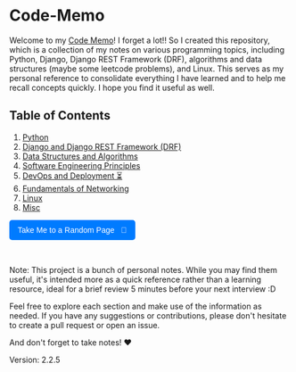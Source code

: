 # Code-Memo

Welcome to my [Code Memo](https://mouhamaddev.github.io/Code-Memo/)! I forget a lot!! So I created this repository, which is a collection of my notes on various programming topics, including Python, Django, Django REST Framework (DRF), algorithms and data structures (maybe some leetcode problems), and Linux. This serves as my personal reference to consolidate everything I have learned and to help me recall concepts quickly. I hope you find it useful as well.

## Table of Contents

1. [Python](/python.md)
2. [Django and Django REST Framework (DRF)](/django.md)
3. [Data Structures and Algorithms](/dsa.md)
4. [Software Engineering Principles](/sep.md)
5. [DevOps and Deployment ⏳](/devops.md)
6. [Fundamentals of Networking](/networking.md)
7. [Linux](/linux.md)
8. [Misc](/misc.md)
   <br>

<p>
  <a href="#" onclick="randomPage();" style="text-decoration:none;">
    <button style="padding:10px 15px; font-size:14px; color:white; background-color:#007BFF; border:none; border-radius:5px; cursor:pointer;">
      Take Me to a Random Page &nbsp; 🎲
    </button>
  </a>
</p>

<script>
  function randomPage() {
    const pages = [
      'django.html',
      'dsa.html',
      'linux.html',
    ];
    const randomPage = pages[Math.floor(Math.random() * pages.length)];
    window.location.href = randomPage;
  }
</script>

<br>

Note: This project is a bunch of personal notes. While you may find them useful, it's intended more as a quick reference rather than a learning resource, ideal for a brief review 5 minutes before your next interview :D

Feel free to explore each section and make use of the information as needed. If you have any suggestions or contributions, please don't hesitate to create a pull request or open an issue.

And don't forget to take notes! ❤️

Version: 2.2.5
